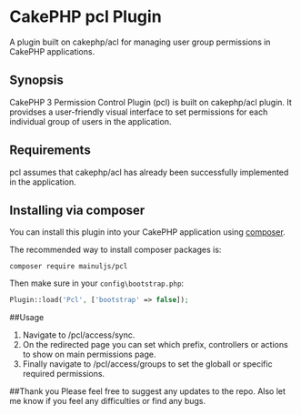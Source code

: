 # CakePHP pcl Plugin
A plugin built on cakephp/acl for managing user group permissions in CakePHP applications.

## Synopsis
CakePHP 3 Permission Control Plugin (pcl) is built on cakephp/acl plugin. It providses a user-friendly visual interface to set permissions for each individual group of users in the application.

## Requirements
pcl assumes that cakephp/acl has already been successfully implemented in the application.

## Installing via composer
You can install this plugin into your CakePHP application using [composer](http://getcomposer.org).

The recommended way to install composer packages is:

```
composer require mainuljs/pcl
```

Then make sure in your `config\bootstrap.php`:
```php
Plugin::load('Pcl', ['bootstrap' => false]);
```

##Usage
1. Navigate to /pcl/access/sync.
2. On the redirected page you can set which prefix, controllers or actions to show on main permissions page.
3. Finally navigate to /pcl/access/groups to set the globall or specific required permissions.


##Thank you
Please feel free to suggest any updates to the repo. Also let me know if you feel any difficulties or find any bugs.
